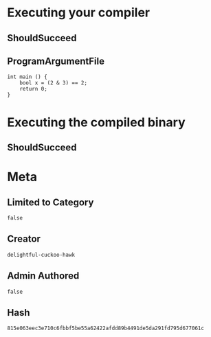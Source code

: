 # Executing your compiler

## ShouldSucceed

## ProgramArgumentFile

```
int main () {
    bool x = (2 & 3) == 2;
    return 0;
}
```

# Executing the compiled binary

## ShouldSucceed

# Meta

## Limited to Category

```
false
```

## Creator

```
delightful-cuckoo-hawk
```

## Admin Authored

```
false
```

## Hash

```
815e063eec3e710c6fbbf5be55a62422afdd89b4491de5da291fd795d677061c
```
